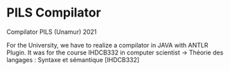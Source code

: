 # PILS Compilator
Compilator PILS (Unamur) 2021

For the University, we have to realize a compilator in JAVA with ANTLR Plugin.
It was for the course IHDCB332 in computer scientist -> Théorie des langages : Syntaxe et sémantique [IHDCB332]
